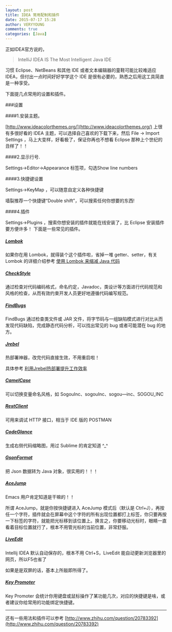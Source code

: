 ```yaml
---
layout: post
title: IDEA 常用配制和插件
date: 2015-07-17 15:28
author: VERYYOUNG
comments: true
categories: [Java]
---
```


正如IDEA官方说的，


>IntelliJ IDEA IS The Most Intelligent Java IDE



习惯 Eclipse、NetBeans 和其他 IDE 或者文本编辑器的童鞋可能比较难适应 IDEA，但付出一点时间好好学学这个 IDE 是很有必要的，熟悉之后用这工具简直是一种享受。



下面提几点常用的设置和插件。

###设置

####1.安装主题。

[http://www.ideacolorthemes.org/](http://www.ideacolorthemes.org/) 上很有多很好看的 IDEA 主题，可以选择自己喜欢的下载下来，然后 File -> Import Settings ，马上大变样，好看极了，保证你再也不想看 Eclipse 那种上个世纪的丑样了！！

####2.显示行号.

Settings->Editor->Appearance 标签项，勾选Show line numbers

####3.快捷键设置

Settings->KeyMap ，可以随意自定义各种快捷键

墙裂推荐一个快捷键“Double shift”，可以搜索任何你想要的东西!

####4.插件

Settings->Plugins ，搜索你想安装的插件就能在线安装了，比 Eclipse 安装插件要方便许多！
下面是一些常见的插件。

##### [Lombok](http://plugins.jetbrains.com/plugin/631)
如果你在用 Lombok，就得装个这个插件啦，省掉一堆 getter、setter，有关 Lombok 的详细介绍参考 [使用 Lombok 来缩减 Java 代码](../blog/2015/10/08/use-lombok-to-reduce-your-java-code.html)

##### [CheckStyle](http://plugins.jetbrains.com/plugin/1065)
通过检查对代码编码格式，命名约定，Javadoc，类设计等方面进行代码规范和风格的检查，从而有效约束开发人员更好地遵循代码编写规范。

##### [FindBugs](https://plugins.jetbrains.com/plugin/3847) 
FindBugs 通过检查类文件或 JAR 文件，将字节码与一组缺陷模式进行对比从而发现代码缺陷，完成静态代码分析，可以找出常见的 bug 或者可能潜在 bug 的地方。

##### [Jrebel](https://plugins.jetbrains.com/plugin/4441)
热部署神器，改完代码直接生效，不用重启啦！

具体参考 [利用Jrebel热部署提升工作效率](/blog/2015/02/05/using-jrebel-hot-deployment-making-work-efficiency.html)

##### [CamelCase](https://plugins.jetbrains.com/plugin/7160)
可以切换变量命名风格，如 SogouInc、sogouInc、sogou—inc、SOGOU_INC

##### [RestClient](https://plugins.jetbrains.com/plugin/5951)
可用来调试 HTTP 接口，相当于 IDE 版的 POSTMAN

##### [CodeGlance](https://plugins.jetbrains.com/plugin/7275)
生成右侧代码缩略图，用过 Sublime 的肯定知道 ^_^

##### [GsonFormat](https://plugins.jetbrains.com/plugin/7654)
把 Json 数据转为 Java 对象，很实用的！！！

##### [AceJump](https://plugins.jetbrains.com/plugin/7086)
Emacs 用户肯定知道是干嘛的！！

所谓 AceJump，就是你按快捷键进入 AceJump 模式后（默认是 Ctrl+J），再按任一个字符，插件就会在屏幕中这个字符的所有出现位置都打上标签，你只要再按一下标签的字符，就能把光标移到该位置上。换言之，你要移动光标时，眼睛一直看着目标位置就行了，根本不用管光标的当前位置，非常舒服。

##### [LiveEdit](https://plugins.jetbrains.com/plugin/7007)
Intellij IDEA 默认自动保存的，根本不用 Ctrl+S，LiveEdit 能自动更新浏览器里的网页，所以F5也省了

如果是是双屏的话，基本上所敲即所得了。

##### [Key Promoter](https://plugins.jetbrains.com/plugin/4455)
Key Promoter 会统计你用键盘或鼠标操作了某功能几次，对应的快捷键是啥，或者建议你给常用的功能绑定快捷键。

---


还有一些用法和插件可以参考 [http://www.zhihu.com/question/20783392](http://www.zhihu.com/question/20783392)
